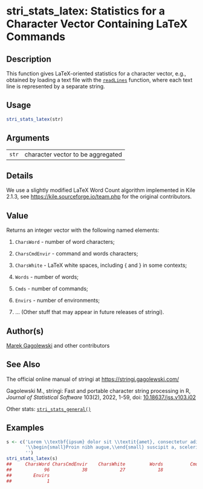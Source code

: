 # stri_stats_latex: Statistics for a Character Vector Containing LaTeX Commands

## Description

This function gives LaTeX-oriented statistics for a character vector, e.g., obtained by loading a text file with the [`readLines`](https://stat.ethz.ch/R-manual/R-devel/library/base/html/readLines.html) function, where each text line is represented by a separate string.

## Usage

``` r
stri_stats_latex(str)
```

## Arguments

|       |                                   |
|-------|-----------------------------------|
| `str` | character vector to be aggregated |

## Details

We use a slightly modified LaTeX Word Count algorithm implemented in Kile 2.1.3, see <https://kile.sourceforge.io/team.php> for the original contributors.

## Value

Returns an integer vector with the following named elements:

1.  `CharsWord` - number of word characters;

2.  `CharsCmdEnvir` - command and words characters;

3.  `CharsWhite` - LaTeX white spaces, including { and } in some contexts;

4.  `Words` - number of words;

5.  `Cmds` - number of commands;

6.  `Envirs` - number of environments;

7.  \... (Other stuff that may appear in future releases of <span class="pkg">stringi</span>).

## Author(s)

[Marek Gagolewski](https://www.gagolewski.com/) and other contributors

## See Also

The official online manual of <span class="pkg">stringi</span> at <https://stringi.gagolewski.com/>

Gagolewski M., <span class="pkg">stringi</span>: Fast and portable character string processing in R, *Journal of Statistical Software* 103(2), 2022, 1-59, doi: [10.18637/jss.v103.i02](https://doi.org/10.18637/jss.v103.i02)

Other stats: [`stri_stats_general()`](stri_stats_general.md)

## Examples




```r
s <- c('Lorem \\textbf{ipsum} dolor sit \\textit{amet}, consectetur adipisicing elit.',
       '\\begin{small}Proin nibh augue,\\end{small} suscipit a, scelerisque sed, lacinia in, mi.',
       '')
stri_stats_latex(s)
##     CharsWord CharsCmdEnvir    CharsWhite         Words          Cmds 
##            96            38            27            18             2 
##        Envirs 
##             1
```
